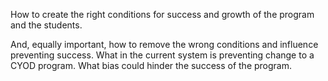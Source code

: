 How to create the right conditions for success and growth of the program and the students. 

And, equally important, how to remove the wrong conditions and influence preventing success. What in the current system is preventing change to a CYOD program. What bias could hinder the success of the program. 